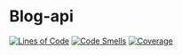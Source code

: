 # Blog-api
[![Lines of Code](https://sonarcloud.io/api/project_badges/measure?project=SerStrider_blog-api&metric=ncloc)](https://sonarcloud.io/summary/new_code?id=SerStrider_blog-api)
[![Code Smells](https://sonarcloud.io/api/project_badges/measure?project=SerStrider_blog-api&metric=code_smells)](https://sonarcloud.io/summary/new_code?id=SerStrider_blog-api)
[![Coverage](https://sonarcloud.io/api/project_badges/measure?project=SerStrider_blog-api&metric=coverage)](https://sonarcloud.io/summary/new_code?id=SerStrider_blog-api)
